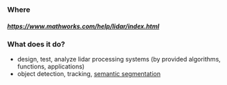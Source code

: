 ### Where
##### https://www.mathworks.com/help/lidar/index.html

### What does it do?
* design, test, analyze lidar processing systems (by provided algorithms, functions, applications)
* object detection, tracking, [semantic segmentation](Coop-de-gra/SLAM-Project/new/main/MATLAB%20(%26%20Simulink))
